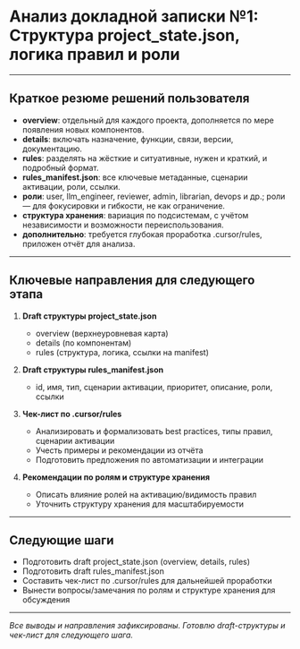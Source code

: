 # Анализ докладной записки №1: Структура project_state.json, логика правил и роли

---

## Краткое резюме решений пользователя

- **overview**: отдельный для каждого проекта, дополняется по мере появления новых компонентов.
- **details**: включать назначение, функции, связи, версии, документацию.
- **rules**: разделять на жёсткие и ситуативные, нужен и краткий, и подробный формат.
- **rules_manifest.json**: все ключевые метаданные, сценарии активации, роли, ссылки.
- **роли**: user, llm_engineer, reviewer, admin, librarian, devops и др.; роли — для фокусировки и гибкости, не как ограничение.
- **структура хранения**: вариация по подсистемам, с учётом независимости и возможности переиспользования.
- **дополнительно**: требуется глубокая проработка .cursor/rules, приложен отчёт для анализа.

---

## Ключевые направления для следующего этапа

1. **Draft структуры project_state.json**
   - overview (верхнеуровневая карта)
   - details (по компонентам)
   - rules (структура, логика, ссылки на manifest)

2. **Draft структуры rules_manifest.json**
   - id, имя, тип, сценарии активации, приоритет, описание, роли, ссылки

3. **Чек-лист по .cursor/rules**
   - Анализировать и формализовать best practices, типы правил, сценарии активации
   - Учесть примеры и рекомендации из отчёта
   - Подготовить предложения по автоматизации и интеграции

4. **Рекомендации по ролям и структуре хранения**
   - Описать влияние ролей на активацию/видимость правил
   - Уточнить структуру хранения для масштабируемости

---

## Следующие шаги

- Подготовить draft project_state.json (overview, details, rules)
- Подготовить draft rules_manifest.json
- Составить чек-лист по .cursor/rules для дальнейшей проработки
- Вынести вопросы/замечания по ролям и структуре хранения для обсуждения

---

_Все выводы и направления зафиксированы. Готовлю draft-структуры и чек-лист для следующего шага._ 
